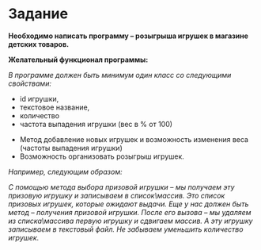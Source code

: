 # Задание

**Необходимо написать программу – розыгрыша игрушек в магазине детских товаров.**

**Желательный функционал программы:**

*В программе должен быть минимум один класс со следующими свойствами:*
+ id игрушки,
+ текстовое название,
+ количество
+ частота выпадения игрушки (вес в % от 100)

* Метод добавление новых игрушек и возможность изменения веса (частоты выпадения игрушки)
* Возможность организовать розыгрыш игрушек.

*Например, следующим образом:*

*С помощью метода выбора призовой игрушки – мы получаем эту призовую игрушку и записываем в список\массив.
Это список призовых игрушек, которые ожидают выдачи.
Еще у нас должен быть метод – получения призовой игрушки.
После его вызова – мы удаляем из списка\массива первую игрушку и сдвигаем массив. А эту игрушку записываем в текстовый файл.
Не забываем уменьшить количество игрушек.*
